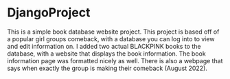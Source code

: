 # DjangoProject
 This is a simple book database website project. This project is based off of a popular girl groups comeback, with a database you can log into to view and edit information on. I added two actual BLACKPINK books to the database, with a website that displays the book information. The book information page was formatted nicely as well. There is also a webpage that says when exactly the group is making their comeback (August 2022).
